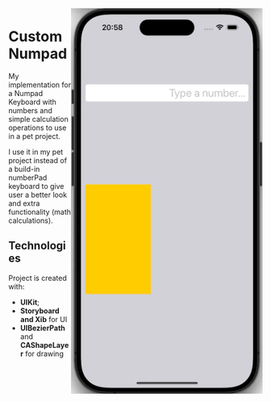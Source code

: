 <img align="right" width="380" src="https://raw.githubusercontent.com/artexhibit/CustomNumpad/master/Assets/preview.gif">

# CustomNumpad

My implementation for a Numpad Keyboard with numbers and simple calculation operations to use in a pet project.

I use it in my pet project instead of a build-in numberPad keyboard to give user a better look and extra functionality (math calculations).

## Technologies

Project is created with:

-   **UIKit**;
-   **Storyboard and Xib** for UI
-   **UIBezierPath** and **CAShapeLayer** for drawing
